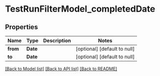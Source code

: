 # TestRunFilterModel_completedDate
## Properties

| Name | Type | Description | Notes |
|------------ | ------------- | ------------- | -------------|
| **from** | **Date** |  | [optional] [default to null] |
| **to** | **Date** |  | [optional] [default to null] |

[[Back to Model list]](../README.md#documentation-for-models) [[Back to API list]](../README.md#documentation-for-api-endpoints) [[Back to README]](../README.md)

